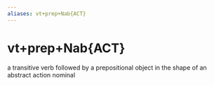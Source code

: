 ```yaml
---
aliases: vt+prep+Nab{ACT}
---
```

# vt+prep+Nab{ACT}

a transitive verb followed by a prepositional object in the shape of an abstract action nominal
> 